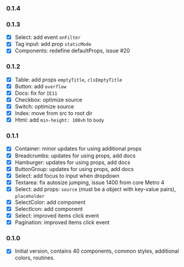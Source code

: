 ### 0.1.4

### 0.1.3
+ [x] Select: add event `onFilter`
+ [x] Tag input: add prop `staticMode`
+ [x] Components: redefine defaultProps, issue #20

### 0.1.2
+ [x] Table: add props `emptyTitle`, `clsEmptyTitle`
+ [x] Button: add `overflow`
+ [x] Docs: fix for `IE11`
+ [x] Checkbox: optimize source
+ [x] Switch: optimize source
+ [x] Index: move from src to root dir
+ [x] Html: add `min-height: 100vh` to `body`

### 0.1.1
+ [x] Container: minor updates for using additional props
+ [x] Breadcrumbs: updates for using props, add docs
+ [x] Hamburger: updates for using props, add docs
+ [x] ButtonGroup: updates for using props, add docs
+ [x] Select: add focus to input when dropdown
+ [x] Textarea: fix autosize jumping, issue 1400 from core Metro 4
+ [x] Select: add props: `source` (must be a object with key-value pairs), `placeholder`
+ [x] SelectColor: add component
+ [x] SelectIcon: add component
+ [x] Select: improved items click event
+ [x] Pagination: improved items click event

### 0.1.0
+ [x] Initial version, contains 40 components, common styles, additional colors, routines.
